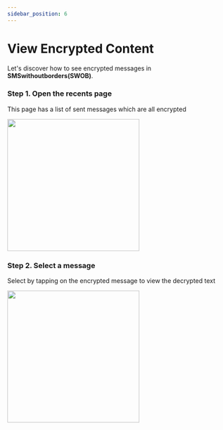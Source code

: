 ```yaml
---
sidebar_position: 6
---
```


# View Encrypted Content

Let's discover how to see encrypted messages in **SMSwithoutborders(SWOB)**.

### Step 1. Open the recents page

This page has a list of sent messages which are all encrypted

<img src="/img/encrypted.png" width="300" />

### Step 2. Select a message

Select by tapping on the encrypted message to view the decrypted text

<img src="/img/decrypted .png" width="300" />
